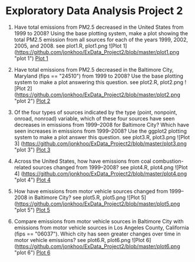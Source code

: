 # Exploratory Data Analysis Project 2

1. Have total emissions from PM2.5 decreased in the United States from 1999 to 2008? Using the base plotting system, make a plot showing the total PM2.5 emission from all sources for each of the years 1999, 2002, 2005, and 2008.
see plot1.R, plot1.png
![Plot 1] (https://github.com/jonkhoo/ExData_Project2/blob/master/plot1.png "plot 1")
[Plot 1](https://github.com/jonkhoo/ExData_Project2/blob/master/plot1.R)

2. Have total emissions from PM2.5 decreased in the Baltimore City, Maryland (fips == "24510") from 1999 to 2008? Use the base plotting system to make a plot answering this question.
see plot2.R, plot2.png
![Plot 2] (https://github.com/jonkhoo/ExData_Project2/blob/master/plot2.png "plot 2")
[Plot 2](https://github.com/jonkhoo/ExData_Project2/blob/master/plot2.R)

3. Of the four types of sources indicated by the type (point, nonpoint, onroad, nonroad) variable, which of these four sources have seen decreases in emissions from 1999–2008 for Baltimore City? Which have seen increases in emissions from 1999–2008? Use the ggplot2 plotting system to make a plot answer this question.
see plot3.R, plot3.png
![Plot 3] (https://github.com/jonkhoo/ExData_Project2/blob/master/plot3.png "plot 3")
[Plot 3](https://github.com/jonkhoo/ExData_Project2/blob/master/plot3.R)

4. Across the United States, how have emissions from coal combustion-related sources changed from 1999–2008?
see plot4.R, plot4.png
![Plot 4] (https://github.com/jonkhoo/ExData_Project2/blob/master/plot4.png "plot 4")
[Plot 4](https://github.com/jonkhoo/ExData_Project2/blob/master/plot4.R)

5. How have emissions from motor vehicle sources changed from 1999–2008 in Baltimore City?
see plot5.R, plot5.png
![Plot 5] (https://github.com/jonkhoo/ExData_Project2/blob/master/plot5.png "plot 5")
[Plot 5](https://github.com/jonkhoo/ExData_Project2/blob/master/plot5.R)

6. Compare emissions from motor vehicle sources in Baltimore City with emissions from motor vehicle sources in Los Angeles County, California (fips == "06037"). Which city has seen greater changes over time in motor vehicle emissions?
see plot6.R, plot6.png
![Plot 6] (https://github.com/jonkhoo/ExData_Project2/blob/master/plot6.png "plot 6")
[Plot 6](https://github.com/jonkhoo/ExData_Project2/blob/master/plot6.R)